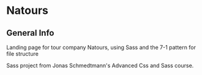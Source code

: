 # Natours

## General Info
Landing page for tour company Natours, using Sass and the 7-1 pattern for file structure


Sass project from Jonas Schmedtmann's Advanced Css and Sass course.
